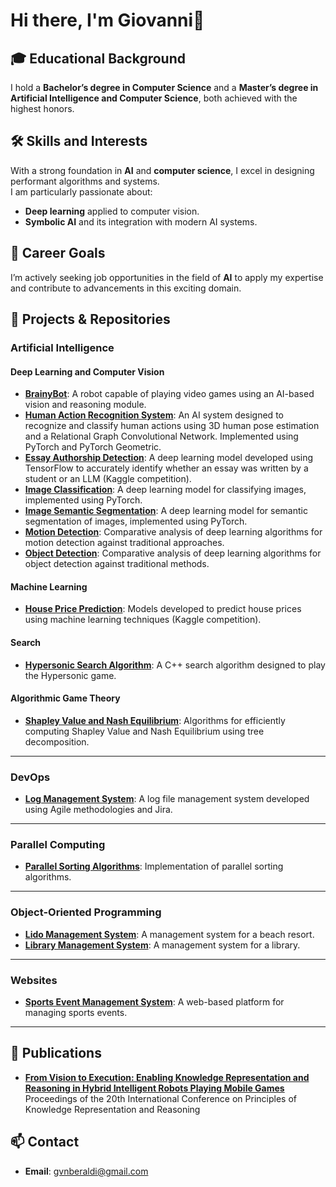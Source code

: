 # Hi there, I'm Giovanni👋

## 🎓 Educational Background  
I hold a **Bachelor’s degree in Computer Science** and a **Master’s degree in Artificial Intelligence and Computer Science**, both achieved with the highest honors.

## 🛠️ Skills and Interests
With a strong foundation in **AI** and **computer science**, I excel in designing performant algorithms and systems.  
I am particularly passionate about:
- **Deep learning** applied to computer vision.
- **Symbolic AI** and its integration with modern AI systems.

## 🚀 Career Goals
I’m actively seeking job opportunities in the field of **AI** to apply my expertise and contribute to advancements in this exciting domain.

## 📂 Projects & Repositories

### Artificial Intelligence

#### Deep Learning and Computer Vision  
- **[BrainyBot](https://github.com/DeMaCS-UNICAL/BrainyBot?tab=readme-ov-file)**: A robot capable of playing video games using an AI-based vision and reasoning module.  
- **[Human Action Recognition System](https://github.com/your-username/human-action-recognition)**: An AI system designed to recognize and classify human actions using 3D human pose estimation and a Relational Graph Convolutional Network. Implemented using PyTorch and PyTorch Geometric.  
- **[Essay Authorship Detection](https://github.com/your-username/essay-authorship-detection)**: A deep learning model developed using TensorFlow to accurately identify whether an essay was written by a student or an LLM (Kaggle competition).  
- **[Image Classification](https://github.com/your-username/image-classification)**: A deep learning model for classifying images, implemented using PyTorch.  
- **[Image Semantic Segmentation](https://github.com/your-username/image-semantic-segmentation)**: A deep learning model for semantic segmentation of images, implemented using PyTorch.  
- **[Motion Detection](https://github.com/your-username/motion-detection)**: Comparative analysis of deep learning algorithms for motion detection against traditional approaches.  
- **[Object Detection](https://github.com/your-username/object-detection)**: Comparative analysis of deep learning algorithms for object detection against traditional methods.  

#### Machine Learning  
- **[House Price Prediction](https://github.com/your-username/house-price-prediction)**: Models developed to predict house prices using machine learning techniques (Kaggle competition).  

#### Search  
- **[Hypersonic Search Algorithm](https://github.com/your-username/hypersonic-search)**: A C++ search algorithm designed to play the Hypersonic game.  

#### Algorithmic Game Theory  
- **[Shapley Value and Nash Equilibrium](https://github.com/your-username/shapley-nash)**: Algorithms for efficiently computing Shapley Value and Nash Equilibrium using tree decomposition.  

---

### DevOps  
- **[Log Management System](https://github.com/gvnberaldi/log-management-system)**: A log file management system developed using Agile methodologies and Jira.  

---

### Parallel Computing  
- **[Parallel Sorting Algorithms](https://github.com/your-username/parallel-sorting)**: Implementation of parallel sorting algorithms.  

---

### Object-Oriented Programming  
- **[Lido Management System](https://github.com/your-username/lido-management)**: A management system for a beach resort.  
- **[Library Management System](https://github.com/your-username/library-management)**: A management system for a library.  

---

### Websites  
- **[Sports Event Management System](https://github.com/your-username/sports-events-management)**: A web-based platform for managing sports events.  

---

## 📜 Publications  
- **[From Vision to Execution: Enabling Knowledge Representation and Reasoning in Hybrid Intelligent Robots Playing Mobile Games](https://proceedings.kr.org/2023/5/)**  
  Proceedings of the 20th International Conference on Principles of Knowledge Representation and Reasoning  

## 📫 Contact  
- **Email**: [gvnberaldi@gmail.com](mailto:gvnberaldi@gmail.com)

<!--
**gvnberaldi/gvnberaldi** is a ✨ _special_ ✨ repository because its `README.md` (this file) appears on your GitHub profile.

Here are some ideas to get you started:

- 🔭 I’m currently working on ...
- 🌱 I’m currently learning ...
- 👯 I’m looking to collaborate on ...
- 🤔 I’m looking for help with ...
- 💬 Ask me about ...
- 📫 How to reach me: ...
- 😄 Pronouns: ...
- ⚡ Fun fact: ...
-->
